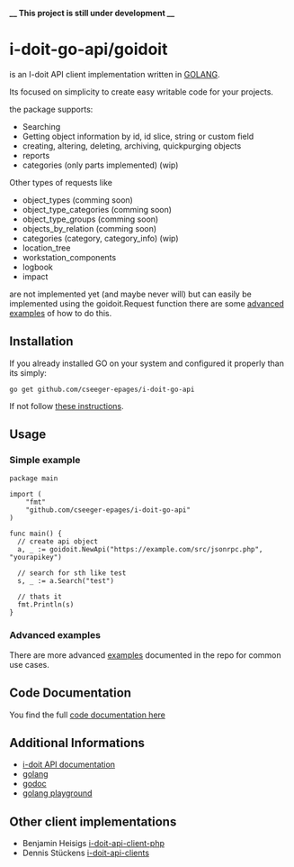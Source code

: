 **__ This project is still under development __**

# i-doit-go-api/goidoit 

is an I-doit API client implementation written in [GOLANG](https://golang.org).

Its focused on simplicity to create easy writable code for your projects.

the package supports:
- Searching
- Getting object information by id, id slice, string or custom field
- creating, altering, deleting, archiving, quickpurging objects
- reports
- categories (only parts implemented) (wip)

Other types of requests like
- object\_types (comming soon)
- object\_type\_categories (comming soon)
- object\_type\_groups (comming soon)
- objects\_by\_relation (comming soon)
- categories (category, category\_info) (wip)
- location\_tree
- workstation\_components
- logbook
- impact

are not implemented yet (and maybe never will) but can easily be implemented using the goidoit.Request function
there are some [advanced](https://github.com/cseeger-epages/i-doit-go-api/blob/master/examples/advanced.go) [examples](https://github.com/cseeger-epages/i-doit-go-api/blob/master/examples/advanced2.go) of how to do this.

## Installation

If you already installed GO on your system and configured it properly than its simply:

```
go get github.com/cseeger-epages/i-doit-go-api
```

If not follow [these instructions](https://nats.io/documentation/tutorials/go-install/).

## Usage 

### Simple example

```
package main

import (
	"fmt"
	"github.com/cseeger-epages/i-doit-go-api"
)

func main() {
  // create api object
  a, _ := goidoit.NewApi("https://example.com/src/jsonrpc.php", "yourapikey")

  // search for sth like test
  s, _ := a.Search("test")

  // thats it
  fmt.Println(s)
}
```

### Advanced examples

There are more advanced [examples](https://github.com/cseeger-epages/i-doit-go-api/tree/master/examples) documented in the repo for common use cases.

## Code Documentation

You find the full [code documentation here](https://godoc.org/github.com/cseeger-epages/i-doit-go-api)

## Additional Informations

- [i-doit API documentation](https://kb.i-doit.com/pages/viewpage.action?pageId=37355644)
- [golang](https://golang.org/)
- [godoc](https://godoc.org/)
- [golang playground](https://play.golang.org/)

## Other client implementations

- Benjamin Heisigs [i-doit-api-client-php](https://github.com/bheisig/i-doit-api-client-php/)
- Dennis Stückens [i-doit-api-clients](https://bitbucket.org/dstuecken/i-doit-api-clients/)
